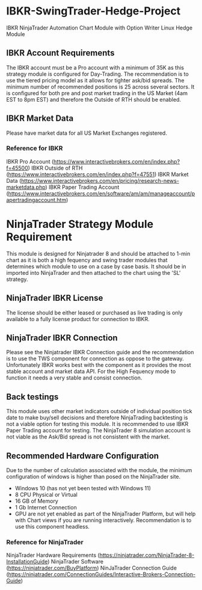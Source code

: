 # IBKR-SwingTrader-Hedge-Project
IBKR NinjaTrader Automation Chart Module with Option Writer Linux Hedge Module 

## IBKR Account Requirements
The IBKR account must be a Pro account with a minimum of 35K as this strategy module is configured for Day-Trading. The recommendation is to use the tiered pricing model as it allows for tighter ask/bid spreads. The minimum number of recommended positions is 25 across several sectors. It is configured for both pre and post market trading in the US Market (4am EST to 8pm EST) and therefore the Outside of RTH should be enabled.

## IBKR Market Data
Please have market data for all US Market Exchanges registered.

### Reference for IBKR
IBKR Pro Account (https://www.interactivebrokers.com/en/index.php?f=45500)
IBKR Outside of RTH (https://www.interactivebrokers.com/en/index.php?f=47551)
IBKR Market Data (https://www.interactivebrokers.com/en/pricing/research-news-marketdata.php)
IBKR Paper Trading Account (https://www.interactivebrokers.com/en/software/am/am/manageaccount/papertradingaccount.htm)


# NinjaTrader Strategy Module Requirement
This module is designed for Ninjatrader 8 and should be attached to 1-min chart as it is both a high fequency and swing trader modules that determines which module to use on a case by case basis. It should be in imported into NinjaTrader and then attached to the chart using the 'SL' strategy.

## NinjaTrader IBKR License
The license should be either leased or purchased as live trading is only available to a fully license product for connection to IBKR.

## NinjaTrader IBKR Connection 
Please see the Ninjatrader IBKR Connection guide and the recommendation is to use the TWS component for connection as oppose to the gateway. Unfortunately IBKR works best with the component as it provides the most stable account and market data API. For the High Fequency mode to function it needs a very stable and consist connection.

## Back testings
This module uses other market indicators outside of individual position tick date to make buy/sell decisions and therefore NinjaTrading backtesting is not a viable option for testing this module. It is recommended to use IBKR Paper Trading account for testing. The NinjaTrader 8 simulation account is not viable as the Ask/Bid spread is not consistent with the market.

## Recommended Hardware Configuration
Due to the number of calculation associated with the module, the minimum configuration of windows is higher than posed on the NinjaTrader site.
- Windows 10 (has not yet been tested with Windows 11)
- 8 CPU Physical or Virtual
- 16 GB of Memory
- 1 Gb Internet Connection
- GPU are not yet enabled as part of the NinjaTrader Platform, but will help with Chart views if you are running interactively. Recommendation is to use this component headless.

### Reference for NinjaTrader
NinjaTrader Hardware Requirements (https://ninjatrader.com/NinjaTrader-8-InstallationGuide)
NinjaTrader Software (https://ninjatrader.com/BuyPlatform)
NinJaTrader Connection Guide (https://ninjatrader.com/ConnectionGuides/Interactive-Brokers-Connection-Guide)
